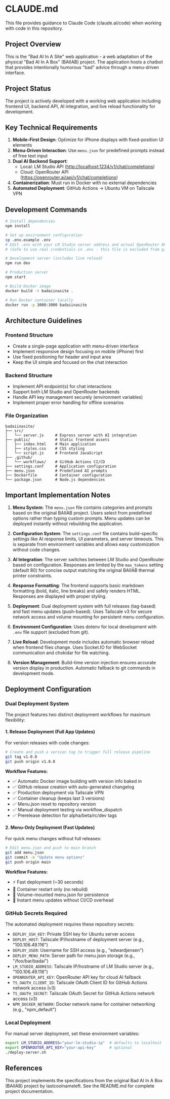 # CLAUDE.md

This file provides guidance to Claude Code (claude.ai/code) when working with code in this repository.

## Project Overview

This is the "Bad AI In A Site" web application - a web adaptation of the physical "Bad AI In A Box" (BAIIAB) project. The application hosts a chatbot that provides intentionally humorous "bad" advice through a menu-driven interface.

## Project Status

The project is actively developed with a working web application including frontend UI, backend API, AI integration, and live reload functionality for development.

## Key Technical Requirements

1. **Mobile-First Design**: Optimize for iPhone displays with fixed-position UI elements
2. **Menu-Driven Interaction**: Use `menu.json` for predefined prompts instead of free text input
3. **Dual AI Backend Support**:
   - Local: LM Studio API (<http://localhost:1234/v1/chat/completions>)
   - Cloud: OpenRouter API (<https://openrouter.ai/api/v1/chat/completions>)
4. **Containerization**: Must run in Docker with no external dependencies
5. **Automated Deployment**: GitHub Actions → Ubuntu VM on Tailscale VPN

## Development Commands

```bash
# Install dependencies
npm install

# Set up environment configuration
cp .env.example .env
# Edit .env with your LM Studio server address and actual OpenRouter API key
# (Safe to use real credentials in .env - this file is excluded from git)

# Development server (includes live reload)
npm run dev

# Production server
npm start

# Build Docker image
docker build -t badaiinasite .

# Run Docker container locally
docker run -p 3000:3000 badaiinasite
```

## Architecture Guidelines

### Frontend Structure

- Create a single-page application with menu-driven interface
- Implement responsive design focusing on mobile (iPhone) first
- Use fixed positioning for header and input area
- Keep the UI simple and focused on the chat interaction

### Backend Structure

- Implement API endpoint(s) for chat interactions
- Support both LM Studio and OpenRouter backends
- Handle API key management securely (environment variables)
- Implement proper error handling for offline scenarios

### File Organization

```text
badaiinasite/
├── src/
│   └── server.js     # Express server with AI integration
├── public/           # Static frontend assets
│   ├── index.html    # Main application
│   ├── styles.css    # CSS styling
│   └── script.js     # Frontend JavaScript
├── .github/
│   └── workflows/    # GitHub Actions CI/CD
├── settings.conf     # Application configuration
├── menu.json         # Predefined AI prompts
├── Dockerfile        # Container configuration
└── package.json      # Node.js dependencies
```

## Important Implementation Notes

1. **Menu System**: The `menu.json` file contains categories and prompts based on the original BAIIAB project. Users select from predefined options rather than typing custom prompts. Menu updates can be deployed instantly without rebuilding the application.

2. **Configuration System**: The `settings.conf` file contains build-specific settings like AI response limits, UI parameters, and server timeouts. This is separate from environment variables and allows easy customization without code changes.

3. **AI Integration**: The server switches between LM Studio and OpenRouter based on configuration. Responses are limited by the `max_tokens` setting (default 80) for concise output matching the original BAIIAB thermal printer constraints.

4. **Response Formatting**: The frontend supports basic markdown formatting (bold, italic, line breaks) and safely renders HTML. Responses are displayed with proper styling.

5. **Deployment**: Dual deployment system with full releases (tag-based) and fast menu updates (push-based). Uses Tailscale v3 for secure network access and volume mounting for persistent menu configuration.

6. **Environment Configuration**: Uses dotenv for local development with `.env` file support (excluded from git).

7. **Live Reload**: Development mode includes automatic browser reload when frontend files change. Uses Socket.IO for WebSocket communication and chokidar for file watching.

8. **Version Management**: Build-time version injection ensures accurate version display in production. Automatic fallback to git commands in development mode.

## Deployment Configuration

### Dual Deployment System

The project features two distinct deployment workflows for maximum flexibility:

#### 1. Release Deployment (Full App Updates)

For version releases with code changes:

```bash
# Create and push a version tag to trigger full release pipeline
git tag v1.0.0
git push origin v1.0.0
```

**Workflow Features:**

- ✅ Automatic Docker image building with version info baked in
- ✅ GitHub release creation with auto-generated changelog
- ✅ Production deployment via Tailscale VPN
- ✅ Container cleanup (keeps last 3 versions)
- ✅ Menu.json reset to repository version
- ✅ Manual deployment testing via workflow_dispatch
- ✅ Prerelease detection for alpha/beta/rc/dev tags

#### 2. Menu-Only Deployment (Fast Updates)

For quick menu changes without full releases:

```bash
# Edit menu.json and push to main branch
git add menu.json
git commit -m "Update menu options"
git push origin main
```

**Workflow Features:**

- ⚡ Fast deployment (~30 seconds)
- 🔄 Container restart only (no rebuild)
- 📁 Volume-mounted menu.json for persistence
- 🚀 Instant menu updates without CI/CD overhead

### GitHub Secrets Required

The automated deployment requires these repository secrets:

- `DEPLOY_SSH_KEY`: Private SSH key for Ubuntu server access
- `DEPLOY_HOST`: Tailscale IP/hostname of deployment server (e.g., "100.106.49.116")
- `DEPLOY_USER`: Username for SSH access (e.g., "edwardjensen")
- `DEPLOY_MENU_PATH`: Server path for menu.json storage (e.g., "/foo/bar/badai")
- `LM_STUDIO_ADDRESS`: Tailscale IP/hostname of LM Studio server (e.g., "100.106.49.116")
- `OPENROUTER_API_KEY`: OpenRouter API key for cloud AI fallback
- `TS_OAUTH_CLIENT_ID`: Tailscale OAuth Client ID for GitHub Actions network access (v3)
- `TS_OAUTH_SECRET`: Tailscale OAuth Secret for GitHub Actions network access (v3)
- `NPM_DOCKER_NETWORK`: Docker network name for container networking (e.g., "npm_default")

### Local Deployment

For manual server deployment, set these environment variables:

```bash
export LM_STUDIO_ADDRESS="your-lm-studio-ip"  # defaults to localhost
export OPENROUTER_API_KEY="your-api-key"      # optional
./deploy-server.sh
```

## References

This project implements the specifications from the original Bad AI In A Box (BAIIAB) project by lastcoolnameleft. See the README.md for complete project documentation.
